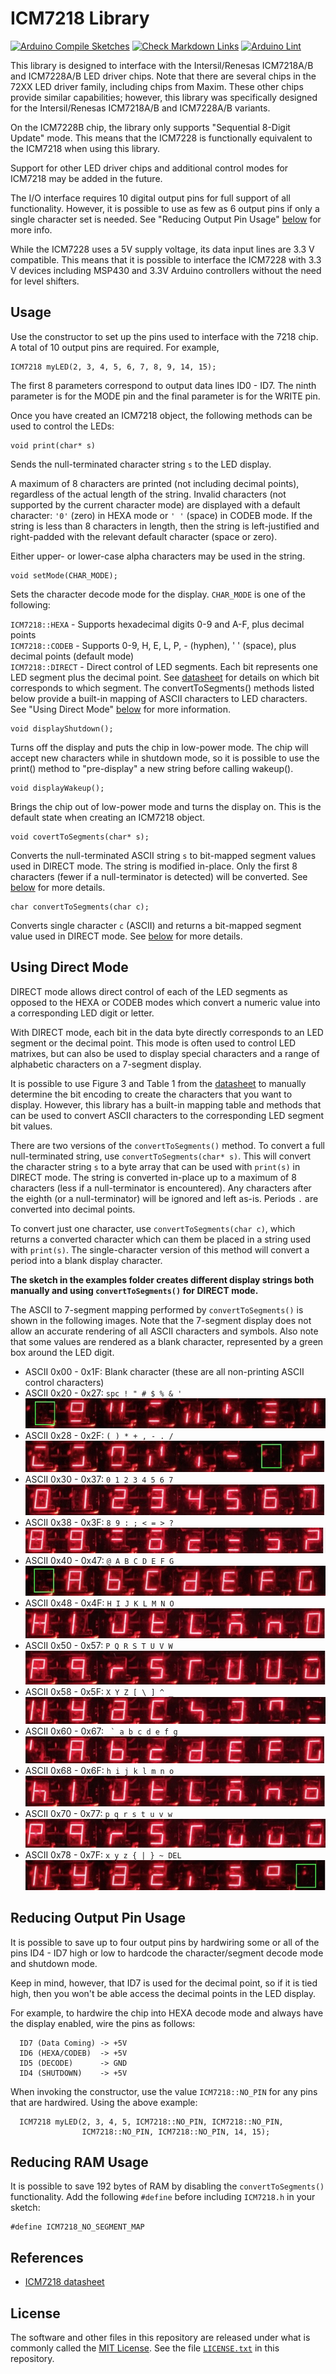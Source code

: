 # ICM7218 Library

[![Arduino Compile Sketches](https://github.com/Andy4495/ICM7218/actions/workflows/arduino-compile-sketches.yml/badge.svg)](https://github.com/Andy4495/ICM7218/actions/workflows/arduino-compile-sketches.yml)
[![Check Markdown Links](https://github.com/Andy4495/ICM7218/actions/workflows/CheckMarkdownLinks.yml/badge.svg)](https://github.com/Andy4495/ICM7218/actions/workflows/CheckMarkdownLinks.yml)
[![Arduino Lint](https://github.com/Andy4495/ICM7218/actions/workflows/arduino-lint.yml/badge.svg)](https://github.com/Andy4495/ICM7218/actions/workflows/arduino-lint.yml)

This library is designed to interface with the Intersil/Renesas ICM7218A/B and ICM7228A/B LED driver chips. Note that there are several chips in the 72XX LED driver family, including chips from Maxim. These other chips provide similar capabilities; however, this library was specifically designed for the Intersil/Renesas ICM7218A/B and ICM7228A/B variants.

On the ICM7228B chip, the library only supports "Sequential 8-Digit Update" mode. This means that the ICM7228 is functionally equivalent to the ICM7218 when using this library.

Support for other LED driver chips and additional control modes for ICM7218 may be added in the future.

The I/O interface requires 10 digital output pins for full support of
all functionality. However, it is possible to use as few as 6 output
pins if only a single character set is needed. See "Reducing Output Pin Usage" [below][1] for more info.

While the ICM7228 uses a 5V supply voltage, its data input lines are 3.3 V compatible. This means that it is possible to interface the ICM7228 with 3.3 V devices including MSP430 and 3.3V Arduino controllers without the need for level shifters.

[1]: #reducing-output-pin-usage

## Usage

Use the constructor to set up the pins used to interface with the 7218 chip. A total of 10 output pins are required. For example,

    ICM7218 myLED(2, 3, 4, 5, 6, 7, 8, 9, 14, 15);

The first 8 parameters correspond to output data lines ID0 - ID7. The ninth parameter is for the MODE pin and the final parameter is for the WRITE pin.

Once you have created an ICM7218 object, the following methods can be
used to control the LEDs:

    void print(char* s)
  Sends the null-terminated character string `s` to the LED display.

  A maximum of 8 characters are printed (not including decimal points),
  regardless of the actual length of the string. Invalid characters (not supported by the current character mode) are displayed with a default character: `'0'` (zero) in HEXA mode or `' '` (space) in CODEB mode. If the string is less than 8 characters in length, then the string is left-justified and right-padded with the relevant default character (space or zero).

  Either upper- or lower-case alpha characters may be used in the string.

    void setMode(CHAR_MODE);
  Sets the character decode mode for the display. `CHAR_MODE` is one of the following:

`ICM7218::HEXA` - Supports hexadecimal digits 0-9 and A-F, plus decimal points  
`ICM7218::CODEB` - Supports 0-9, H, E, L, P, - (hyphen), ' ' (space), plus decimal points (default mode)  
`ICM7218::DIRECT` - Direct control of LED segments. Each bit represents one LED segment plus the decimal point. See [datasheet][2] for details on which bit corresponds to which segment. The convertToSegments() methods listed below provide a built-in mapping of ASCII characters to LED characters. See "Using Direct Mode" [below][3] for more information.

[2]: https://www.intersil.com/content/dam/Intersil/documents/icm7/icm7218.pdf
[3]: #using-direct-mode

    void displayShutdown();
  Turns off the display and puts the chip in low-power mode. The chip will accept new characters while in shutdown mode, so it is possible to use the print() method to "pre-display" a new string before calling wakeup().

    void displayWakeup();
  Brings the chip out of low-power mode and turns the display on. This is the default state when creating an ICM7218 object.

    void covertToSegments(char* s);
  Converts the null-terminated ASCII string `s` to bit-mapped segment values used in DIRECT mode. The string is modified in-place. Only the first 8 characters (fewer if a null-terminator is detected) will be converted. See [below][3] for more details.

    char convertToSegments(char c);
  Converts single character `c` (ASCII) and returns a bit-mapped segment value used in DIRECT mode. See [below][3] for more details.

## Using Direct Mode

DIRECT mode allows direct control of each of the LED segments as opposed to the HEXA or CODEB modes which convert a numeric value into a corresponding LED digit or letter.

With DIRECT mode, each bit in the data byte directly corresponds to an LED segment or the decimal point. This mode is often used to control LED matrixes, but can also be used to display special characters and a range of alphabetic characters on a 7-segment display.

It is possible to use Figure 3 and Table 1 from the [datasheet][2] to manually determine the bit encoding to create the characters that you want to display. However, this library has a built-in mapping table and methods that can be used to convert ASCII characters to the corresponding LED segment bit values.

There are two versions of the `convertToSegments()` method. To convert a full null-terminated string, use `convertToSegments(char* s)`. This will convert the character string `s` to a byte array that can be used with `print(s)` in DIRECT mode. The string is converted in-place up to a maximum of 8 characters (less if a null-terminator is encountered). Any characters after the eighth (or a null-terminator) will be ignored and left as-is. Periods `.` are converted into decimal points.

To convert just one character, use `convertToSegments(char c)`, which returns a converted character which can them be placed in a string used with `print(s)`. The single-character version of this method will convert a period into a blank display character.

**The sketch in the examples folder creates different display strings both manually and using `convertToSegments()` for DIRECT mode.**

The ASCII to 7-segment mapping performed by `convertToSegments()` is shown in the following images. Note that the 7-segment display does not allow an accurate rendering of all ASCII characters and symbols. Also note that some values are rendered as a blank character, represented by a green box around the LED digit.

* ASCII 0x00 - 0x1F: Blank character (these are all non-printing ASCII control characters)
* ASCII 0x20 - 0x27: `spc ! " # $ % & '` ![0x20-0x27][20]
* ASCII 0x28 - 0x2F: `( ) * + , - . /` ![0x28-0x2F][28]
* ASCII 0x30 - 0x37: `0 1 2 3 4 5 6 7` ![0x30-0x37][30]
* ASCII 0x38 - 0x3F: `8 9 : ; < = > ?` ![0x38-0x3F][38]
* ASCII 0x40 - 0x47: `@ A B C D E F G` ![0x40-0x47][40]
* ASCII 0x48 - 0x4F: `H I J K L M N O` ![0x48-0x4F][48]
* ASCII 0x50 - 0x57: `P Q R S T U V W` ![0x50-0x57][50]
* ASCII 0x58 - 0x5F: `X Y Z [ \ ] ^ _` ![0x58-0x5F][58]
* ASCII 0x60 - 0x67: `` ` a b c d e f g`` ![0x60-0x67][60]
* ASCII 0x68 - 0x6F: `h i j k l m n o` ![0x68-0x6F][68]
* ASCII 0x70 - 0x77: `p q r s t u v w` ![0x70-0x77][70]
* ASCII 0x78 - 0x7F: `x y z { | } ~ DEL` ![0x78-0x7F][78]

[20]: extras/jpg/ascii20-27.jpg "ASCII 0x20-0x27"
[28]: extras/jpg/ascii28-2F.jpg "ASCII 0x28-0x2F"
[30]: extras/jpg/ascii30-37.jpg "ASCII 0x30-0x37"
[38]: extras/jpg/ascii38-3F.jpg "ASCII 0x38-0x3F"
[40]: extras/jpg/ascii40-47.jpg "ASCII 0x40-0x47"
[48]: extras/jpg/ascii48-4F.jpg "ASCII 0x48-0x4F"
[50]: extras/jpg/ascii50-57.jpg "ASCII 0x50-0x57"
[58]: extras/jpg/ascii58-5F.jpg "ASCII 0x58-0x5F"
[60]: extras/jpg/ascii60-67.jpg "ASCII 0x60-0x67"
[68]: extras/jpg/ascii68-6F.jpg "ASCII 0x60-0x6F"
[70]: extras/jpg/ascii70-77.jpg "ASCII 0x70-0x77"
[78]: extras/jpg/ascii78-7F.jpg "ASCII 0x78-0x7F"

## Reducing Output Pin Usage

It is possible to save up to four output pins by hardwiring some or all of the pins ID4 - ID7 high or low to hardcode the character/segment decode mode and shutdown mode.

Keep in mind, however, that ID7 is used for the decimal point, so if it is tied high, then you won't be able access the decimal points in the LED display.

For example, to hardwire the chip into HEXA decode mode and always have the display enabled, wire the pins as follows:

      ID7 (Data Coming) -> +5V
      ID6 (HEXA/CODEB)  -> +5V
      ID5 (DECODE)      -> GND
      ID4 (SHUTDOWN)    -> +5V

When invoking the constructor, use the value `ICM7218::NO_PIN` for any pins that are hardwired. Using the above example:

      ICM7218 myLED(2, 3, 4, 5, ICM7218::NO_PIN, ICM7218::NO_PIN,
                    ICM7218::NO_PIN, ICM7218::NO_PIN, 14, 15);

## Reducing RAM Usage

It is possible to save 192 bytes of RAM by disabling the `convertToSegments()` functionality. Add the following `#define` before including `ICM7218.h` in your sketch:

    #define ICM7218_NO_SEGMENT_MAP

## References

* [ICM7218 datasheet](https://www.intersil.com/content/dam/Intersil/documents/icm7/icm7218.pdf)

## License

The software and other files in this repository are released under what is commonly called the [MIT License][100]. See the file [`LICENSE.txt`][101] in this repository.

[100]: https://choosealicense.com/licenses/mit/
[101]: ./LICENSE.txt
[200]: https://github.com/Andy4495/ICM7218
